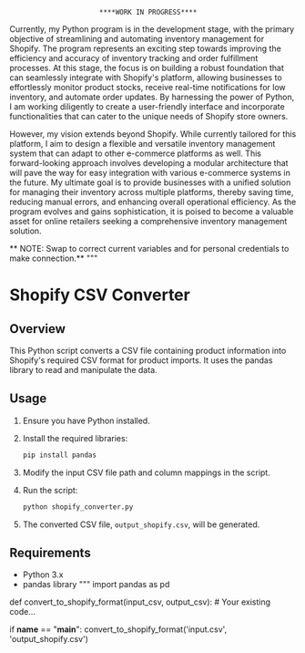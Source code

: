 
                          ****WORK IN PROGRESS****

Currently, my Python program is in the development stage, with the primary objective of streamlining and automating inventory management for Shopify. The program represents an exciting step towards improving the efficiency and accuracy of inventory tracking and order fulfillment processes. At this stage, the focus is on building a robust foundation that can seamlessly integrate with Shopify's platform, allowing businesses to effortlessly monitor product stocks, receive real-time notifications for low inventory, and automate order updates. By harnessing the power of Python, I am working diligently to create a user-friendly interface and incorporate functionalities that can cater to the unique needs of Shopify store owners.

However, my vision extends beyond Shopify. While currently tailored for this platform, I aim to design a flexible and versatile inventory management system that can adapt to other e-commerce platforms as well. This forward-looking approach involves developing a modular architecture that will pave the way for easy integration with various e-commerce systems in the future. My ultimate goal is to provide businesses with a unified solution for managing their inventory across multiple platforms, thereby saving time, reducing manual errors, and enhancing overall operational efficiency. As the program evolves and gains sophistication, it is poised to become a valuable asset for online retailers seeking a comprehensive inventory management solution.

** NOTE: Swap to correct current variables and for personal credentials to make connection.**
"""
# Shopify CSV Converter

## Overview

This Python script converts a CSV file containing product information into Shopify's required CSV format for product imports. It uses the pandas library to read and manipulate the data.

## Usage

1. Ensure you have Python installed.
2. Install the required libraries:

    ```bash
    pip install pandas
    ```

3. Modify the input CSV file path and column mappings in the script.
4. Run the script:

    ```bash
    python shopify_converter.py
    ```

5. The converted CSV file, `output_shopify.csv`, will be generated.

## Requirements

- Python 3.x
- pandas library
"""
import pandas as pd

def convert_to_shopify_format(input_csv, output_csv):
    # Your existing code...

if __name__ == "__main__":
    convert_to_shopify_format('input.csv', 'output_shopify.csv')
